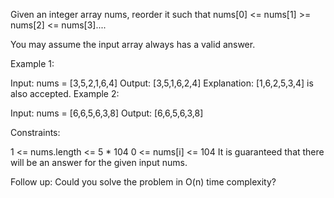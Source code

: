 Given an integer array nums, reorder it such that nums[0] <= nums[1] >= nums[2] <= nums[3]....

You may assume the input array always has a valid answer.

 

Example 1:

Input: nums = [3,5,2,1,6,4]
Output: [3,5,1,6,2,4]
Explanation: [1,6,2,5,3,4] is also accepted.
Example 2:

Input: nums = [6,6,5,6,3,8]
Output: [6,6,5,6,3,8]
 

Constraints:

1 <= nums.length <= 5 * 104
0 <= nums[i] <= 104
It is guaranteed that there will be an answer for the given input nums.
 

Follow up: Could you solve the problem in O(n) time complexity?
